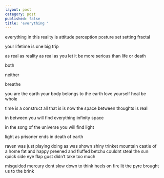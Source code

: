 ```yaml
---
layout: post
category: post
published: false
title: 'everything '
---
```

everything 
in this reality 
is
attitude 
perception 
posture 
set
setting 
fractal

your lifetime 
is
one big trip

as real as reality
as real as you let it be
more serious than life or death 

both

neither 

breathe

you are the earth
your body belongs to the earth 
love yourself 
heal
be whole 

time 
is a construct
all that is 
is now
the space between thoughts 
is real 

in between 
you will find 
everything 
infinity
space 

in the song of the universe 
you will find light

light as prisoner
ends in
death of earth 

raven was just playing 
doing as was shown
shiny trinket mountain 
castle of a home
fat and happy
preened and fluffed 
betchu couldnt steal the sun
quick side eye
flap
gust
didn’t take too much

misguided mercury 
dont slow down to think 
heels on fire
lit the pyre
brought us to the brink
